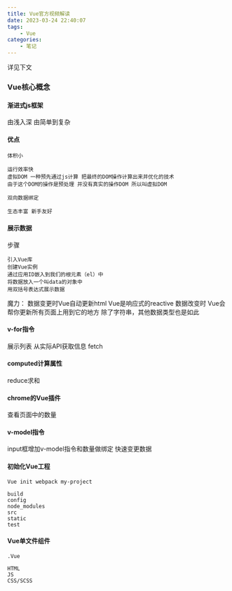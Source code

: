```yaml
---
title: Vue官方视频解读
date: 2023-03-24 22:40:07
tags:
    - Vue
categories:
    - 笔记
---
```

详见下文
<!--more-->

### Vue核心概念

#### 渐进式js框架

由浅入深 由简单到复杂

#### 优点

```
体积小

运行效率快
虚拟DOM 一种预先通过js计算 把最终的DOM操作计算出来并优化的技术
由于这个DOM的操作是预处理 并没有真实的操作DOM 所以叫虚拟DOM

双向数据绑定

生态丰富 新手友好

```

#### 展示数据

步骤
```
引入Vue库
创建Vue实例
通过应用ID嵌入到我们的根元素（el）中
将数据放入一个叫data的对象中
用双括号表达式展示数据
```

魔力：
数据变更时Vue自动更新html
Vue是响应式的reactive
数据改变时 Vue会帮你更新所有页面上用到它的地方
除了字符串，其他数据类型也是如此

#### v-for指令

展示列表
从实际API获取信息
fetch

#### computed计算属性

reduce求和

#### chrome的Vue插件

查看页面中的数量

#### v-model指令

input框增加v-model指令和数量做绑定
快速变更数据

#### 初始化Vue工程

```
Vue init webpack my-project

build
config
node_modules
src
static
test
```

#### Vue单文件组件

```
.Vue

HTML
JS
CSS/SCSS
```

